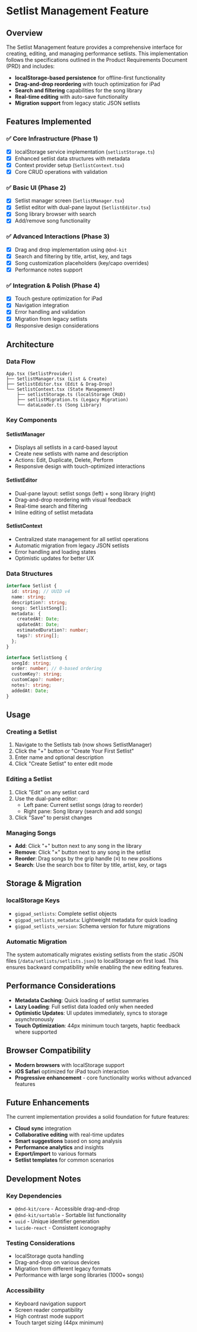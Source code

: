 # Setlist Management Feature

## Overview

The Setlist Management feature provides a comprehensive interface for creating, editing, and managing performance setlists. This implementation follows the specifications outlined in the Product Requirements Document (PRD) and includes:

- **localStorage-based persistence** for offline-first functionality
- **Drag-and-drop reordering** with touch optimization for iPad
- **Search and filtering** capabilities for the song library
- **Real-time editing** with auto-save functionality
- **Migration support** from legacy static JSON setlists

## Features Implemented

### ✅ Core Infrastructure (Phase 1)
- [x] localStorage service implementation (`setlistStorage.ts`)
- [x] Enhanced setlist data structures with metadata
- [x] Context provider setup (`SetlistContext.tsx`)
- [x] Core CRUD operations with validation

### ✅ Basic UI (Phase 2)
- [x] Setlist manager screen (`SetlistManager.tsx`)
- [x] Setlist editor with dual-pane layout (`SetlistEditor.tsx`)
- [x] Song library browser with search
- [x] Add/remove song functionality

### ✅ Advanced Interactions (Phase 3)
- [x] Drag and drop implementation using `@dnd-kit`
- [x] Search and filtering by title, artist, key, and tags
- [x] Song customization placeholders (key/capo overrides)
- [x] Performance notes support

### ✅ Integration & Polish (Phase 4)
- [x] Touch gesture optimization for iPad
- [x] Navigation integration
- [x] Error handling and validation
- [x] Migration from legacy setlists
- [x] Responsive design considerations

## Architecture

### Data Flow
```
App.tsx (SetlistProvider)
├── SetlistManager.tsx (List & Create)
├── SetlistEditor.tsx (Edit & Drag-Drop)
└── SetlistContext.tsx (State Management)
    ├── setlistStorage.ts (localStorage CRUD)
    ├── setlistMigration.ts (Legacy Migration)
    └── dataLoader.ts (Song Library)
```

### Key Components

#### SetlistManager
- Displays all setlists in a card-based layout
- Create new setlists with name and description
- Actions: Edit, Duplicate, Delete, Perform
- Responsive design with touch-optimized interactions

#### SetlistEditor
- Dual-pane layout: setlist songs (left) + song library (right)
- Drag-and-drop reordering with visual feedback
- Real-time search and filtering
- Inline editing of setlist metadata

#### SetlistContext
- Centralized state management for all setlist operations
- Automatic migration from legacy JSON setlists
- Error handling and loading states
- Optimistic updates for better UX

### Data Structures

```typescript
interface Setlist {
  id: string; // UUID v4
  name: string;
  description?: string;
  songs: SetlistSong[];
  metadata: {
    createdAt: Date;
    updatedAt: Date;
    estimatedDuration?: number;
    tags?: string[];
  };
}

interface SetlistSong {
  songId: string;
  order: number; // 0-based ordering
  customKey?: string;
  customCapo?: number;
  notes?: string;
  addedAt: Date;
}
```

## Usage

### Creating a Setlist
1. Navigate to the Setlists tab (now shows SetlistManager)
2. Click the "+" button or "Create Your First Setlist"
3. Enter name and optional description
4. Click "Create Setlist" to enter edit mode

### Editing a Setlist
1. Click "Edit" on any setlist card
2. Use the dual-pane editor:
   - Left pane: Current setlist songs (drag to reorder)
   - Right pane: Song library (search and add songs)
3. Click "Save" to persist changes

### Managing Songs
- **Add**: Click "+" button next to any song in the library
- **Remove**: Click "×" button next to any song in the setlist
- **Reorder**: Drag songs by the grip handle (≡) to new positions
- **Search**: Use the search box to filter by title, artist, key, or tags

## Storage & Migration

### localStorage Keys
- `gigpad_setlists`: Complete setlist objects
- `gigpad_setlists_metadata`: Lightweight metadata for quick loading
- `gigpad_setlists_version`: Schema version for future migrations

### Automatic Migration
The system automatically migrates existing setlists from the static JSON files (`/data/setlists/setlists.json`) to localStorage on first load. This ensures backward compatibility while enabling the new editing features.

## Performance Considerations

- **Metadata Caching**: Quick loading of setlist summaries
- **Lazy Loading**: Full setlist data loaded only when needed
- **Optimistic Updates**: UI updates immediately, syncs to storage asynchronously
- **Touch Optimization**: 44px minimum touch targets, haptic feedback where supported

## Browser Compatibility

- **Modern browsers** with localStorage support
- **iOS Safari** optimized for iPad touch interaction
- **Progressive enhancement** - core functionality works without advanced features

## Future Enhancements

The current implementation provides a solid foundation for future features:

- **Cloud sync** integration
- **Collaborative editing** with real-time updates
- **Smart suggestions** based on song analysis
- **Performance analytics** and insights
- **Export/import** to various formats
- **Setlist templates** for common scenarios

## Development Notes

### Key Dependencies
- `@dnd-kit/core` - Accessible drag-and-drop
- `@dnd-kit/sortable` - Sortable list functionality
- `uuid` - Unique identifier generation
- `lucide-react` - Consistent iconography

### Testing Considerations
- localStorage quota handling
- Drag-and-drop on various devices
- Migration from different legacy formats
- Performance with large song libraries (1000+ songs)

### Accessibility
- Keyboard navigation support
- Screen reader compatibility
- High contrast mode support
- Touch target sizing (44px minimum)
